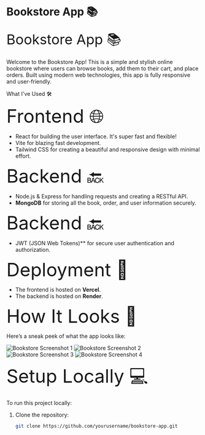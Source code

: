 <h1>Bookstore App 📚</h1>
<span style="font-size: 36px;">Bookstore App 📚</span>


Welcome to the Bookstore App! This is a simple and stylish online bookstore where users can browse books, add them to their cart, and place orders. Built using modern web technologies, this app is fully responsive and user-friendly.

 What I've Used 🛠️

 <span style="font-size: 48px;">Frontend 🌐</span>

- React for building the user interface. It's super fast and flexible!
- Vite for blazing fast development.
- Tailwind CSS for creating a beautiful and responsive design with minimal effort.

<span style="font-size: 48px;">Backend 🔙</span>

- Node.js & Express for handling requests and creating a RESTful API.
- **MongoDB** for storing all the book, order, and user information securely.

<span style="font-size: 48px;">Backend 🔙</span>

- JWT (JSON Web Tokens)** for secure user authentication and authorization.

<span style="font-size: 48px;">Deployment 🚀</span>

- The frontend is hosted on **Vercel**.
- The backend is hosted on **Render**.

<span style="font-size: 48px;">How It Looks 👀</span>


Here’s a sneak peek of what the app looks like:

![Bookstore Screenshot 1](https://i.imgur.com/g5DDEfm.png)
![Bookstore Screenshot 2](https://i.imgur.com/6h20Y3I.png)
![Bookstore Screenshot 3](https://i.imgur.com/ajeZuo2.png)
![Bookstore Screenshot 4](https://i.imgur.com/eiinoEt.png)


<span style="font-size: 48px;">Setup Locally 💻</span>


To run this project locally:

1. Clone the repository:
   ```bash
   git clone https://github.com/yourusername/bookstore-app.git
